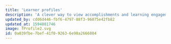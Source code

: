 ```yaml
---
title: 'Learner profiles'
description: 'A clever way to view accomplishments and learning engagements across teams. We will have some serious fun making this.'
updated_by: cdd6d446-fbf6-4797-88f3-96075e42fb82
updated_at: 1594881746
image: fProfile2.svg
id: 0a039fbe-7bef-41f0-9263-6e98a2666884
---
```

